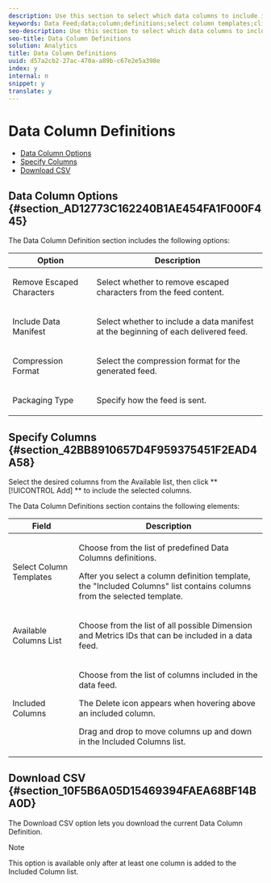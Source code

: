 ```yaml
---
description: Use this section to select which data columns to include in the feed and how the feed data should be processed and packaged before delivery.
keywords: Data Feed;data;column;definitions;select column templates;clickstream;available columns;included columns;compression format;packaging type;include data manifest;remove escaped characters;download csv
seo-description: Use this section to select which data columns to include in the feed and how the feed data should be processed and packaged before delivery.
seo-title: Data Column Definitions
solution: Analytics
title: Data Column Definitions
uuid: d57a2cb2-27ac-470a-a89b-c67e2e5a398e
index: y
internal: n
snippet: y
translate: y
---
```


# Data Column Definitions



* [ Data Column Options](r_data-column-definitions.md#section_AD12773C162240B1AE454FA1F000F445)
* [ Specify Columns](r_data-column-definitions.md#section_42BB8910657D4F959375451F2EAD4A58)
* [ Download CSV](r_data-column-definitions.md#section_10F5B6A05D15469394FAEA68BF14BA0D)


## Data Column Options {#section_AD12773C162240B1AE454FA1F000F445}

The Data Column Definition section includes the following options: 



<table id="table_1822A22360D643738E3D08E3E19B2A22"> 
 <thead> 
  <tr> 
   <th colname="col1" class="entry"> Option </th> 
   <th colname="col2" class="entry"> Description </th> 
  </tr>
 </thead>
 <tbody> 
  <tr> 
   <td colname="col1"> <p>Remove Escaped Characters </p> </td> 
   <td colname="col2"> <p>Select whether to remove escaped characters from the feed content. </p> </td> 
  </tr> 
  <tr> 
   <td colname="col1"> <p>Include Data Manifest </p> </td> 
   <td colname="col2"> <p>Select whether to include a data manifest at the beginning of each delivered feed. </p> </td> 
  </tr> 
  <tr> 
   <td colname="col1"> <p>Compression Format </p> </td> 
   <td colname="col2"> <p>Select the compression format for the generated feed. </p> </td> 
  </tr> 
  <tr> 
   <td colname="col1"> <p>Packaging Type </p> </td> 
   <td colname="col2"> <p>Specify how the feed is sent. </p> </td> 
  </tr> 
 </tbody> 
</table>


## Specify Columns {#section_42BB8910657D4F959375451F2EAD4A58}

Select the desired columns from the Available list, then click ** [!UICONTROL  Add] ** to include the selected columns. 

The Data Column Definitions section contains the following elements: 



<table id="table_EE9A899E70794A8C86FAF7B51A1743B8"> 
 <thead> 
  <tr> 
   <th colname="col1" class="entry"> Field </th> 
   <th colname="col2" class="entry"> Description </th> 
  </tr> 
 </thead>
 <tbody> 
  <tr> 
   <td colname="col1"> <p>Select Column Templates </p> </td> 
   <td colname="col2"> <p>Choose from the list of predefined Data Columns definitions. </p> <p>After you select a column definition template, the "Included Columns" list contains columns from the selected template. </p> </td> 
  </tr> 
  <tr> 
   <td colname="col1"> <p>Available Columns List </p> </td> 
   <td colname="col2"> <p>Choose from the list of all possible Dimension and Metrics IDs that can be included in a data feed. </p> </td> 
  </tr> 
  <tr> 
   <td colname="col1"> <p>Included Columns </p> </td> 
   <td colname="col2"> <p>Choose from the list of columns included in the data feed. </p> <p>The Delete icon appears when hovering above an included column. </p> <p>Drag and drop to move columns up and down in the Included Columns list. </p> </td> 
  </tr> 
 </tbody> 
</table>


## Download CSV {#section_10F5B6A05D15469394FAEA68BF14BA0D}

The Download CSV option lets you download the current Data Column Definition. 


>[!NOTE]
>
>This option is available only after at least one column is added to the Included Column list.


